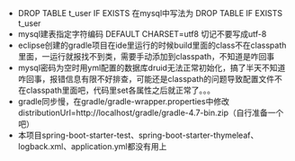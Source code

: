 * DROP TABLE t_user IF EXISTS 在mysql中写法为  DROP TABLE IF EXISTS t_user
* mysql建表指定字符编码 DEFAULT CHARSET=utf8 切记不要写成utf-8
* eclipse创建的gradle项目在ide里运行的时候build里面的class不在classpath里面，一运行就报找不到类，需要手动添加到classpath，不知道是咋回事
* mysql密码为空时用yml配置的数据库druid无法正常初始化，搞了半天不知道咋回事，报错信息有限不好排查，可能还是classpath的问题导致配置文件不在classpath里面吧，代码里set各属性之后就正常了。。。
* gradle同步慢，在gradle/gradle-wrapper.properties中修改distributionUrl=http\://localhost/gradle/gradle-4.7-bin.zip（自行准备一个吧）
* 本项目spring-boot-starter-test、spring-boot-starter-thymeleaf、logback.xml、application.yml都没有用上